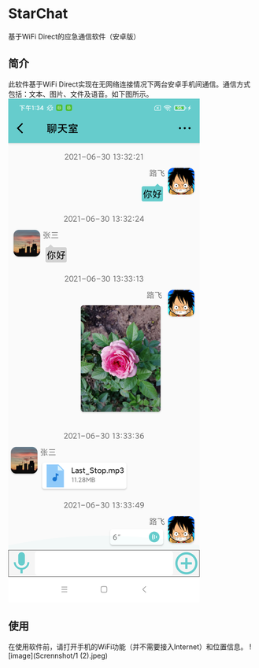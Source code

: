 # StarChat
基于WiFi Direct的应急通信软件（安卓版）

## 简介
此软件基于WiFi Direct实现在无网络连接情况下两台安卓手机间通信。通信方式包括：文本、图片、文件及语音。如下图所示。
![image](Scrennshot/2.png)

## 使用
在使用软件前，请打开手机的WiFi功能（并不需要接入Internet）和位置信息。
![image](Scrennshot/1 (2).jpeg)
